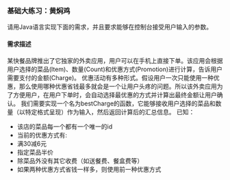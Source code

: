 ###  基础大练习：黄焖鸡
请用Java语言实现下面的需求，并且要求能够在控制台接受用户输入的参数。
#### 需求描述
某快餐品牌推出了它独家的外卖应用，用户可以在手机上直接下单。该应用会根据用户选择的菜品(Item)、数量(Count)和优惠方式(Promotion)进行计算，告诉用户需要支付的金额(Charge)。
优惠活动有多种形式。假设用户一次只能使用一种优惠，那么使用哪种优惠省钱最多就会是一个让用户头疼的问题。所以该外卖应用为了方便用户，在用户下单时，会自动选择最优惠的方式并计算出最终金额让用户确认。
我们需要实现一个名为bestCharge的函数，它能够接收用户选择的菜品和数量（以特定格式呈现）作为输入，然后返回计算后的汇总信息。
已知：
+ 该店的菜品每一个都有一个唯一的id
+ 当前的优惠方式有:
+ 满30减6元
+ 指定菜品半价
+ 除菜品外没有其它收费（如送餐费、餐盒费等）
+ 如果两种优惠方式省钱一样多，则使用前一种优惠方式
